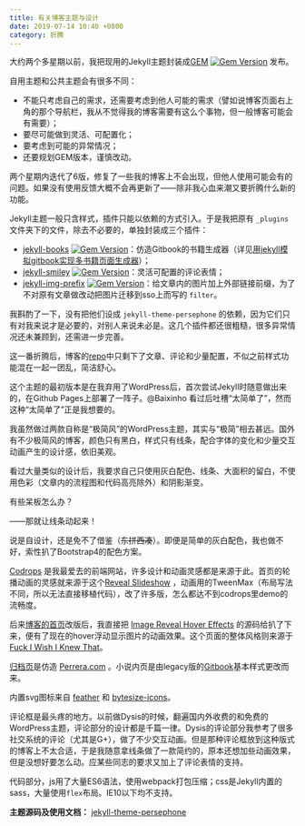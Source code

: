 ```yaml
---
title: 有关博客主题与设计
date: 2019-07-14 10:40 +0800
category: 折腾
---
```

大约两个多星期以前，我把现用的Jekyll主题封装成[GEM](https://rubygems.org/gems/jekyll-theme-persephone) [![Gem Version](https://badge.fury.io/rb/jekyll-theme-persephone.svg)](https://rubygems.org/gems/jekyll-theme-persephone) 发布。

自用主题和公共主题会有很多不同：

- 不能只考虑自己的需求，还需要考虑到他人可能的需求（譬如说博客页面右上角的那个导航栏，我从不觉得我的博客需要有这么个事物，但一般博客可能会有需要）；
- 要尽可能做到灵活、可配置化；
- 要考虑到可能的异常情况；
- 还要规划GEM版本，谨慎改动。

两个星期内迭代了6版，修复了一些我的博客上不会出现，但他人使用可能会有的问题。如果没有使用反馈大概不会再更新了——除非我心血来潮又要折腾什么新的功能。

Jekyll主题一般只含样式，插件只能以依赖的方式引入。于是我把原有 `_plugins` 文件夹下的文件，除去不必要的，单独封装成三个插件：

- [jekyll-books](https://github.com/erlzhang/jekyll-books) [![Gem Version](https://badge.fury.io/rb/jekyll-books.svg)](https://rubygems.org/gems/jekyll-books)：仿造Gitbook的书籍生成器（详见[用jekyll模拟gitbook实现多书籍页面生成器](/blog/gitbook-made-of-jekyll)）；
- [jekyll-smiley](https://github.com/erlzhang/jekyll-smiley) [![Gem Version](https://badge.fury.io/rb/jekyll-smiley.svg)](https://rubygems.org/gems/jekyll-smiley)：灵活可配置的评论表情；
- [jekyll-img-prefix](https://github.com/erlzhang/jekyll-img-prefix) [![Gem Version](https://badge.fury.io/rb/jekyll-img-prefix.svg)](https://rubygems.org/gems/jekyll-img-prefix)：给文章内的图片加上外部链接前缀，为了不对原有文章做改动把图片迁移到sso上而写的 `filter`。

我斟酌了一下，没有把他们设成 `jekyll-theme-persephone` 的依赖，因为它们只有对我来说才是必要的，对别人来说未必是。这几个插件都还很粗糙，很多异常情况还未兼顾到，还需进一步完善。

这一番折腾后，博客的[repo](https://github.com/erlzhang/erl.im)中只剩下了文章、评论和少量配置，不似之前样式功能混在一起一团乱，简洁舒心。

这个主题的最初版本是在我弃用了WordPress后，首次尝试Jekyll时随意做出来的，在Github Pages上部署了一阵子。@Baixinho 看过后吐槽“太简单了”，然而这种“太简单了”正是我想要的。

我虽然做过两款自称是“极简风”的WordPress主题，其实与“极简”相去甚远。国外有不少极简风的博客，颜色只有黑白，样式只有线条，配合字体的变化和少量交互动画产生的设计感，依旧美观。

看过大量类似的设计后，我要求自己只使用灰白配色、线条、大面积的留白，不使用色彩（文章内的流程图和代码高亮除外）和阴影渐变。

有些呆板怎么办？

——那就让线条动起来！

说是自设计，还是免不了借鉴（~~东拼西凑~~）。即便是简单的灰白配色，我也做不好，索性扒了Bootstrap4的配色方案。

[Codrops](https://tympanus.net/codrops/) 是我最爱去的前端网站，许多设计和动画灵感都是来源于此。首页的轮播动画的灵感就来源于这个[Reveal Slideshow](https://tympanus.net/Development/RevealSlideshow/) ，动画用的TweenMax（布局写法不同，所以无法直接移植代码），改了许多版，怎么都达不到codrops里demo的流畅度。

后来[博客的首页](/blog)改版后，我直接把 [Image Reveal Hover Effects](https://tympanus.net/Development/ImageRevealHover/) 的源码给扒了下来，便有了现在的hover浮动显示图片的动画效果。这个页面的整体风格则来源于 [Fuck I Wish I Knew That](https://fuckiwishiknewth.at/)。

[归档页](/archive)是仿造 [Perrera.com](http://perrera.com) 。小说内页是由legacy版的[Gitbook](https://legacy.gitbook.com/)基本样式更改而来。

内置svg图标来自 [feather](https://feathericons.com/) 和 [bytesize-icons](https://github.com/danklammer/bytesize-icons)。
 
评论框是最头疼的地方。以前做Dysis的时候，翻遍国内外收费的和免费的WordPress主题，评论部分的设计都是千篇一律。Dysis的评论部分我参考了很多社交系统的评论（尤其是G+），做了不少交互动画。但是那种评论框放到这种版式的博客上不太合适，于是我随意拿线条做了一款简约的，原本还想加些动画效果，但是没想好要怎么动。应某些同志的要求又加上了评论表情的支持。

代码部分，js用了大量ES6语法，使用webpack打包压缩；css是Jekyll内置的sass，大量使用`flex`布局。IE10以下均不支持。

**主题源码及使用文档：** [jekyll-theme-persephone](https://github.com/erlzhang/jekyll-theme-persephone)
